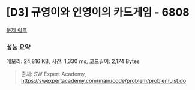 # [D3] 규영이와 인영이의 카드게임 - 6808 

[문제 링크](https://swexpertacademy.com/main/code/problem/problemDetail.do?contestProbId=AWgv9va6HnkDFAW0) 

### 성능 요약

메모리: 24,816 KB, 시간: 1,330 ms, 코드길이: 2,174 Bytes



> 출처: SW Expert Academy, https://swexpertacademy.com/main/code/problem/problemList.do